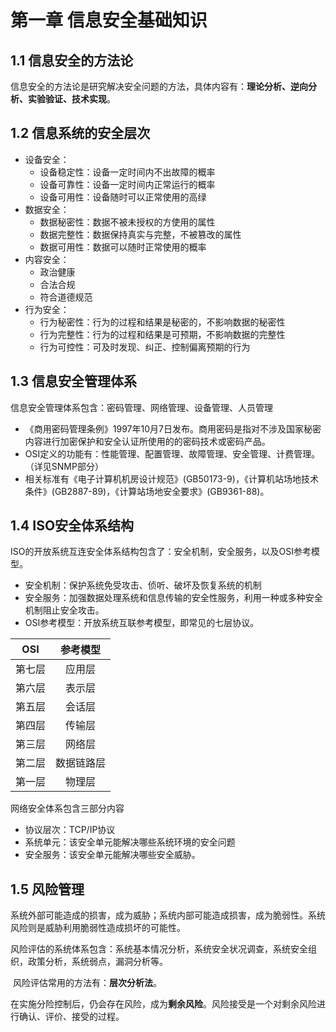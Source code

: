 # 第一章 信息安全基础知识

## 1.1 信息安全的方法论

信息安全的方法论是研究解决安全问题的方法，具体内容有：**理论分析、逆向分析、实验验证、技术实现**。



## 1.2 信息系统的安全层次

- 设备安全：
  - 设备稳定性：设备一定时间内不出故障的概率
  - 设备可靠性：设备一定时间内正常运行的概率
  - 设备可用性：设备随时可以正常使用的高绿
- 数据安全：
  - 数据秘密性：数据不被未授权的方使用的属性
  - 数据完整性：数据保持真实与完整，不被篡改的属性
  - 数据可用性：数据可以随时正常使用的概率
- 内容安全：
  - 政治健康
  - 合法合规
  - 符合道德规范
- 行为安全：
  - 行为秘密性：行为的过程和结果是秘密的，不影响数据的秘密性
  - 行为完整性：行为的过程和结果是可预期，不影响数据的完整性
  - 行为可控性：可及时发现、纠正、控制偏离预期的行为



## 1.3 信息安全管理体系

信息安全管理体系包含：密码管理、网络管理、设备管理、人员管理

- 《商用密码管理条例》1997年10月7日发布。商用密码是指对不涉及国家秘密内容进行加密保护和安全认证所使用的的密码技术或密码产品。
- OSI定义的功能有：性能管理、配置管理、故障管理、安全管理、计费管理。（详见SNMP部分）
- 相关标准有《电子计算机机房设计规范》(GB50173-9)，《计算机站场地技术条件》(GB2887-89)，《计算站场地安全要求》(GB9361-88)。



## 1.4 ISO安全体系结构

ISO的开放系统互连安全体系结构包含了：安全机制，安全服务，以及OSI参考模型。

- 安全机制：保护系统免受攻击、侦听、破坏及恢复系统的机制
- 安全服务：加强数据处理系统和信息传输的安全性服务，利用一种或多种安全机制阻止安全攻击。
- OSI参考模型：开放系统互联参考模型，即常见的七层协议。

|  OSI   |  参考模型  |
| :----: | :--------: |
| 第七层 |   应用层   |
| 第六层 |   表示层   |
| 第五层 |   会话层   |
| 第四层 |   传输层   |
| 第三层 |   网络层   |
| 第二层 | 数据链路层 |
| 第一层 |   物理层   |



网络安全体系包含三部分内容

- 协议层次：TCP/IP协议
- 系统单元：该安全单元能解决哪些系统环境的安全问题
- 安全服务：该安全单元能解决哪些安全威胁。



## 1.5 风险管理

​		系统外部可能造成的损害，成为威胁；系统内部可能造成损害，成为脆弱性。系统风险则是威胁利用脆弱性造成损坏的可能性。

​		风险评估的系统体系包含：系统基本情况分析，系统安全状况调查，系统安全组织，政策分析，系统弱点，漏洞分析等。

​		风险评估常用的方法有：**层次分析法**。

​		在实施分险控制后，仍会存在风险，成为**剩余风险**。风险接受是一个对剩余风险进行确认、评价、接受的过程。